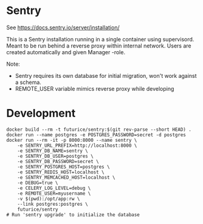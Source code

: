 Sentry
======

See https://docs.sentry.io/server/installation/

This is a Sentry installation running in a single container using supervisord.
Meant to be run behind a reverse proxy within internal network. Users are created
automatically and given Manager -role.

Note:
- Sentry requires its own database for initial migration, won't work against a schema.
- REMOTE_USER variable mimics reverse proxy while developing

Development
===========

```
docker build --rm -t futurice/sentry:$(git rev-parse --short HEAD) .
docker run --name postgres -e POSTGRES_PASSWORD=secret -d postgres
docker run --rm -it -p 8000:8000 --name sentry \
    -e SENTRY_URL_PREFIX=http://localhost:8000 \
    -e SENTRY_DB_NAME=sentry \
    -e SENTRY_DB_USER=postgres \
    -e SENTRY_DB_PASSWORD=secret \
    -e SENTRY_POSTGRES_HOST=postgres \
    -e SENTRY_REDIS_HOST=localhost \
    -e SENTRY_MEMCACHED_HOST=localhost \
    -e DEBUG=true \
    -e CELERY_LOG_LEVEL=debug \
    -e REMOTE_USER=myusername \
    -v $(pwd):/opt/app:rw \
    --link postgres:postgres \
    futurice/sentry
# Run 'sentry upgrade' to initialize the database
```
